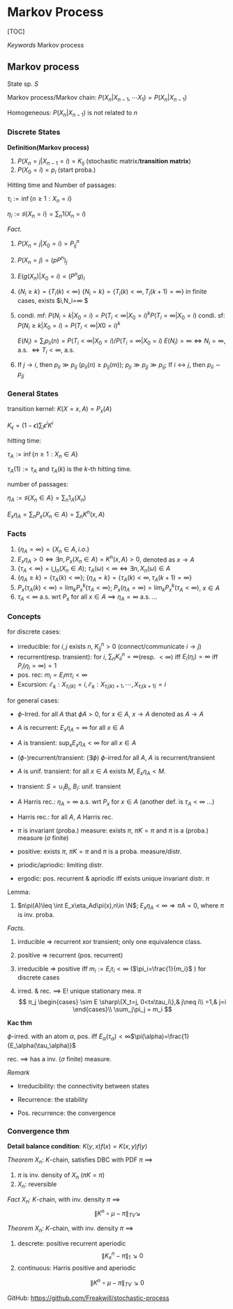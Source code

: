 # Markov Process

[TOC]

*Keywords* Markov process

## Markov process

State sp. $S$

Markov process/Markov chain:
$P(X_n|X_{n-1},\cdots X_{1})=P(X_n|X_{n-1})$

Homogeneous: $P(X_n|X_{n-1})$ is not related to $n$

### Discrete States

**Definition(Markov process)**

1. $P(X_n=j|X_{n-1}=i)=K_{ij}$ (stochastic matrix/**transition matrix**)
2. $P(X_0=i)=p_i$ (start proba.)



Hitting time and Number of passages:

$\tau_i:=\inf\{n\geq 1: X_n=i\}$

$\eta_i:=\sharp\{X_n=i\}=\sum_n1(X_n=i)$



*Fact.*

1. $P(X_n=j|X_0=i)=P^{n}_{ij}$
2. $P(X_n=j)=(pP^n)_j$
3. $E(g(X_n)|X_0=i)=(P^{n}g)_i$
4. $\{N_i≥k\} = \{T_i(k)<∞\}$
   $\{N_i=k\} = \{T_i(k)<∞,T_i(k+1)=∞\}$
   in finite cases, exists $i,N_i=∞ $
5. condi. mf: $P(N_i=k|X_0=i) = P(T_i<∞|X_0=i)^{k}P(T_i=∞|X_0=i)$
   condi. sf: $P(N_i≥k|X_0=i) = P(T_i<∞|X0=i)^k$

   $E(N_i) = \sum_ip_{ii}(n) = P(T_i<∞|X_0=i)/P(T_i=∞|X_0=i)$
   $E(N_i) = ∞  \iff  N_i=∞$, a.s. $\iff T_i<∞$, a.s.

6. If $j \to i$, then $p_{ii} \gg p_{ij}$ ($p_{ii}(n)\geq p_{ij}(m)$); $p_{ji} \gg p_{jj} \gg p_{ij}$;
    If $i \leftrightarrow j$, then $p_{ii} \sim p_{jj}$

   

### General States

transition kernel:
$K(X=x, A)=P_x(A)$

$K_\epsilon=(1-\epsilon)\sum_i\epsilon^iK^i$

hitting time:

$\tau_A:=\inf\{n\geq 1: X_n\in A\}$

$\tau_A(1):=\tau_A$ and $\tau_A(k)$ is the $k$-th hitting time.

number of passages:

$\eta_A:=\sharp\{X_n\in A\}=\sum_n1_{A}(X_n)$

$E_x\eta_A=\sum_nP_x(X_n\in A)=\sum_nK^n(x,A)$



### Facts

1. $\{\eta_A=\infty\} =\{X_n\in A, i.o.\}$
2. $E_x\eta_A>0\iff \exists n, P_x(X_n\in A)=K^n(x,A)>0$,  denoted as $x\to A$
3. $\{\tau_A<\infty\} = \bigcup_n(X_n\in A)$; $\tau_A(\omega)<\infty \iff \exists n, X_n(\omega)\in A$
4. $\{\eta_A\geq k\}= \{\tau_A(k)<\infty\}$; $\{\eta_A= k\}=\{\tau_A(k)<\infty,\tau_A(k+1)=\infty\}$
5. $P_x(\tau_A(k)<\infty)=\lim_kP_x^k(\tau_A<\infty)$; $P_x(\eta_A=\infty)=\lim_kP_x^k(\tau_A<\infty)$, $x\in A$
6. $\tau_A<\infty$ a.s. wrt $P_x$ for all $x\in A$  ==> $\eta_A=\infty$  a.s. ...



### Concepts

for discrete cases:

- irreducible: for $i,j$ exists $n$, $K^n_{ij}>0$ (connect/communicate $i\to j$)
- recurrent(resp. transient): for $i$, $\sum_n K^n_{ii}=\infty$(resp. $<\infty$) iff $E_i(\eta_i)=\infty$ iff $P_i(\eta_i=\infty)=1$
- pos. rec: $m_i=E_im\tau_i<\infty$
- Excursion: $\mathcal{E}_k:X_{\tau_i(k)}=i,\mathcal{E}_k:X_{\tau_i(k)+1},\cdots, X_{\tau_i(k+1)}=i$

for general cases:

- $\phi$-Irred. for all $A$ that $\phi A>0$, for $x\in A$, $x\to A$ denoted as $A\to A$

- $A$ is recurrent: $E_x\eta_A=\infty$ for all $x\in A$

- $A$ is transient: $\sup_x E_x\eta_A<\infty$ for all $x\in A$

- ($\phi$-)recurrent/transient: ($\exists \phi$) $\phi$-irred.for all $A$, $A$ is recurrent/transient

- $A$ is unif. transient: for all $x\in A$ exists $M$, $E_x\eta_A<M$.

- transient: $S=\cup_i B_i$, $B_i$: unif. transient

- $A$ Harris rec.: $\eta_A=\infty$ a.s. wrt $P_x$ for $x\in A$  (another def. is $\tau_A<\infty$ ...)

- Harris rec.: for all $A$, $A$ Harris rec.

- $\pi$ is invariant (proba.) measure: exists $\pi$, $\pi K=\pi$ and $\pi$ is a (proba.) measure ($\sigma$ finite)

- positive: exists $\pi$, $\pi K=\pi$ and $\pi$ is a proba. measure/distr.

- priodic/apriodic: limiting distr.

- ergodic: pos. recurrent & apriodic iff exists unique invariant distr. $\pi$

  

Lemma:

1. $n\pi(A)\leq \int E_x\eta_Ad\pi(x),n\in \N$; $E_x\eta_A<\infty\Rightarrow \pi A=0$, where $\pi$ is inv. proba.



*Facts.*

1. irrducible => recurrent xor transient; only one equivalence class.

2. positive => recurrent (pos. recurrent)

3. irreducible => positive iff $m_i:=E_i\tau_i<\infty$ ($\pi_i=\frac{1}{m_i}$ ) for discrete cases

4. irred. & rec. ==> E! unique stationary mea. $\pi$
   $$
   π_j \begin{cases}
   \sim E \sharp\{X_t=j, 0<t≤\tau_i\},& j\neq i\\
    =1,& j=i
   \end{cases}\\
   \sum_j\pi_j = m_i
   $$

**Kac thm**

$\phi$-irred. with an atom $\alpha$,  pos. iff $E_\alpha(\tau_\alpha)<\infty$$\pi(\alpha)=\frac{1}{E_\alpha(\tau_\alpha)}$ 

rec. ==> has a inv. ($\sigma$ finite) measure.



*Remark*

- Irreducibility: the connectivity between states

- Recurrence: the stability
- Pos. recurrence: the convergence



### Convergence thm

**Detail balance condition**: $K(y,x)f(x)=K(x,y)f(y)$

*Theorem*
$X_n$: $K$-chain, satisfies DBC with PDF $\pi$ ==>

1. $\pi$ is inv. density of $X_n$ ($\pi K=\pi$)
2. $X_n$: reversible

*Fact*
$X_n$: $K$-chain, with inv. density $\pi$ ==>
$$
\|K^n\circ \mu-\pi\|_{TV} \searrow
$$

*Theorem*
$X_n$: $K$-chain, with inv. density $\pi$ ==>
1. descrete: positive recurrent aperiodic
$$
\|K^n_x-\pi\|_{1} \searrow 0
$$
2. continuous: Harris positive and aperiodic

$$
\|K^n\circ\mu-\pi\|_{TV} \searrow 0
$$



GitHub: https://github.com/Freakwill/stochastic-process

